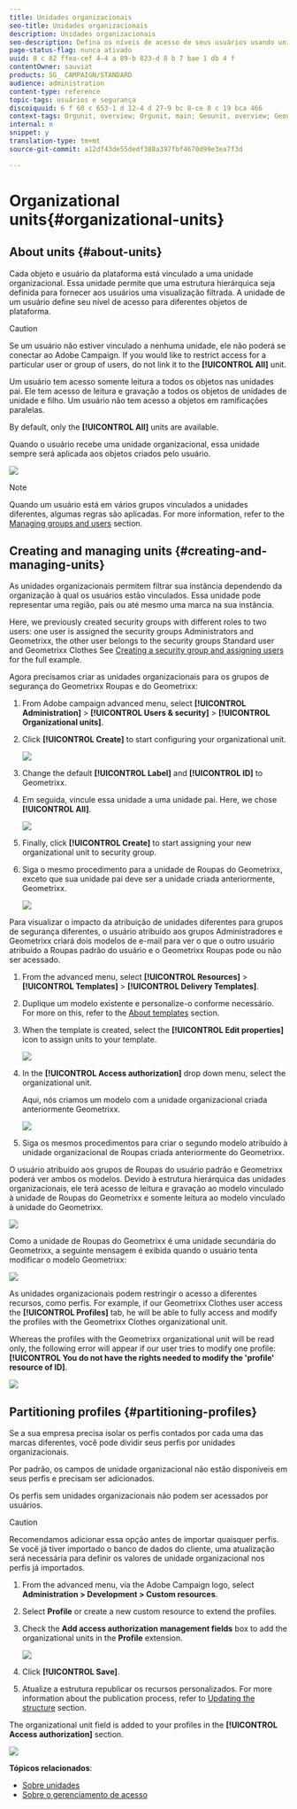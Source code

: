 ```yaml
---
title: Unidades organizacionais
seo-title: Unidades organizacionais
description: Unidades organizacionais
seo-description: Defina os níveis de acesso de seus usuários usando unidades organizacionais.
page-status-flag: nunca ativado
uuid: 8 c 82 ffea-cef 4-4 a 89-b 823-d 8 b 7 bae 1 db 4 f
contentOwner: sauviat
products: SG_ CAMPAIGN/STANDARD
audience: administration
content-type: reference
topic-tags: usuários e segurança
discoiquuid: 6 f 60 c 653-1 d 12-4 d 27-9 bc 8-ce 8 c 19 bca 466
context-tags: Orgunit, overview; Orgunit, main; Geounit, overview; Geounit, main
internal: n
snippet: y
translation-type: tm+mt
source-git-commit: a12df43de55dedf388a397fbf4670d99e3ea7f3d

---
```



# Organizational units{#organizational-units}

## About units {#about-units}

Cada objeto e usuário da plataforma está vinculado a uma unidade organizacional. Essa unidade permite que uma estrutura hierárquica seja definida para fornecer aos usuários uma visualização filtrada. A unidade de um usuário define seu nível de acesso para diferentes objetos de plataforma.

>[!CAUTION]
>
>Se um usuário não estiver vinculado a nenhuma unidade, ele não poderá se conectar ao Adobe Campaign. If you would like to restrict access for a particular user or group of users, do not link it to the **[!UICONTROL All]** unit.

Um usuário tem acesso somente leitura a todos os objetos nas unidades pai. Ele tem acesso de leitura e gravação a todos os objetos de unidades de unidade e filho. Um usuário não tem acesso a objetos em ramificações paralelas.

By default, only the **[!UICONTROL All]** units are available.

Quando o usuário recebe uma unidade organizacional, essa unidade sempre será aplicada aos objetos criados pelo usuário.

![](assets/user_management_2.png)

>[!NOTE]
>
>Quando um usuário está em vários grupos vinculados a unidades diferentes, algumas regras são aplicadas. For more information, refer to the [Managing groups and users](../../administration/using/managing-groups-and-users.md) section.

## Creating and managing units {#creating-and-managing-units}

As unidades organizacionais permitem filtrar sua instância dependendo da organização à qual os usuários estão vinculados. Essa unidade pode representar uma região, país ou até mesmo uma marca na sua instância.

Here, we previously created security groups with different roles to two users: one user is assigned the security groups Administrators and Geometrixx, the other user belongs to the security groups Standard user and Geometrixx Clothes See [Creating a security group and assigning users](../../administration/using/managing-groups-and-users.md#creating-a-security-group-and-assigning-users) for the full example.

Agora precisamos criar as unidades organizacionais para os grupos de segurança do Geometrixx Roupas e do Geometrixx:

1. From Adobe campaign advanced menu, select **[!UICONTROL Administration]** &gt; **[!UICONTROL Users & security]** &gt; **[!UICONTROL Organizational units]**.
1. Click **[!UICONTROL Create]** to start configuring your organizational unit.

   ![](assets/manage_units_1.png)

1. Change the default **[!UICONTROL Label]** and **[!UICONTROL ID]** to Geometrixx.
1. Em seguida, vincule essa unidade a uma unidade pai. Here, we chose **[!UICONTROL All]**.

   ![](assets/manage_units_2.png)

1. Finally, click **[!UICONTROL Create]** to start assigning your new organizational unit to security group.
1. Siga o mesmo procedimento para a unidade de Roupas do Geometrixx, exceto que sua unidade pai deve ser a unidade criada anteriormente, Geometrixx.

   ![](assets/manage_units_3.png)

Para visualizar o impacto da atribuição de unidades diferentes para grupos de segurança diferentes, o usuário atribuído aos grupos Administradores e Geometrixx criará dois modelos de e-mail para ver o que o outro usuário atribuído a Roupas padrão do usuário e o Geometrixx Roupas pode ou não ser acessado.

1. From the advanced menu, select **[!UICONTROL Resources]** &gt; **[!UICONTROL Templates]** &gt; **[!UICONTROL Delivery Templates]**.
1. Duplique um modelo existente e personalize-o conforme necessário. For more on this, refer to the [About templates](../../start/using/about-templates.md) section.
1. When the template is created, select the **[!UICONTROL Edit properties]** icon to assign units to your template.

   ![](assets/manage_units_6.png)

1. In the **[!UICONTROL Access authorization]** drop down menu, select the organizational unit.

   Aqui, nós criamos um modelo com a unidade organizacional criada anteriormente Geometrixx.

   ![](assets/manage_units_5.png)

1. Siga os mesmos procedimentos para criar o segundo modelo atribuído à unidade organizacional de Roupas criada anteriormente do Geometrixx.

O usuário atribuído aos grupos de Roupas do usuário padrão e Geometrixx poderá ver ambos os modelos. Devido à estrutura hierárquica das unidades organizacionais, ele terá acesso de leitura e gravação ao modelo vinculado à unidade de Roupas do Geometrixx e somente leitura ao modelo vinculado à unidade do Geometrixx.

![](assets/manage_units_7.png)

Como a unidade de Roupas do Geometrixx é uma unidade secundária do Geometrixx, a seguinte mensagem é exibida quando o usuário tenta modificar o modelo Geometrixx:

![](assets/manage_units_8.png)

As unidades organizacionais podem restringir o acesso a diferentes recursos, como perfis. For example, if our Geometrixx Clothes user access the **[!UICONTROL Profiles]** tab, he will be able to fully access and modify the profiles with the Geometrixx Clothes organizational unit.

Whereas the profiles with the Geometrixx organizational unit will be read only, the following error will appear if our user tries to modify one profile: **[!UICONTROL You do not have the rights needed to modify the 'profile' resource of ID]**.

![](assets/manage_units_10.png)

## Partitioning profiles {#partitioning-profiles}

Se a sua empresa precisa isolar os perfis contados por cada uma das marcas diferentes, você pode dividir seus perfis por unidades organizacionais.

Por padrão, os campos de unidade organizacional não estão disponíveis em seus perfis e precisam ser adicionados.

Os perfis sem unidades organizacionais não podem ser acessados por usuários.

>[!CAUTION]
>
>Recomendamos adicionar essa opção antes de importar quaisquer perfis. Se você já tiver importado o banco de dados do cliente, uma atualização será necessária para definir os valores de unidade organizacional nos perfis já importados.

1. From the advanced menu, via the Adobe Campaign logo, select **Administration &gt; Development &gt; Custom resources**.
1. Select **Profile** or create a new custom resource to extend the profiles.
1. Check the **Add access authorization management fields** box to add the organizational units in the **Profile** extension.

   ![](assets/user_management_9.png)

1. Click **[!UICONTROL Save]**.
1. Atualize a estrutura republicar os recursos personalizados. For more information about the publication process, refer to [Updating the structure](../../developing/using/data-model-concepts.md) section.

The organizational unit field is added to your profiles in the **[!UICONTROL Access authorization]** section.

![](assets/user_management_10.png)

**Tópicos relacionados**:

* [Sobre unidades](../../administration/using/organizational-units.md#about-units)
* [Sobre o gerenciamento de acesso](../../administration/using/about-access-management.md)

